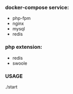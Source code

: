 ### docker-compose service:
- php-fpm
- nginx
- mysql
- redis

### php extension:
- redis
- swoole


### USAGE
./start

